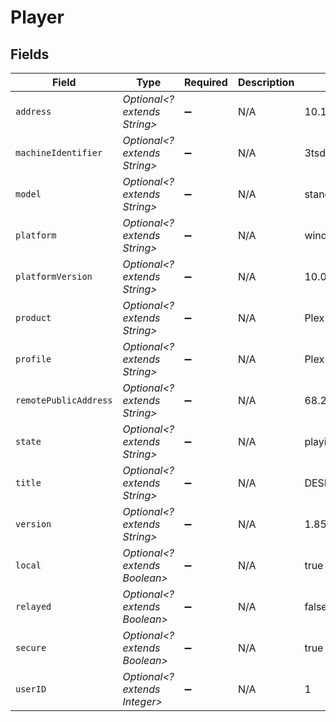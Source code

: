 # Player


## Fields

| Field                         | Type                          | Required                      | Description                   | Example                       |
| ----------------------------- | ----------------------------- | ----------------------------- | ----------------------------- | ----------------------------- |
| `address`                     | *Optional<? extends String>*  | :heavy_minus_sign:            | N/A                           | 10.10.10.171                  |
| `machineIdentifier`           | *Optional<? extends String>*  | :heavy_minus_sign:            | N/A                           | 3tsdzir85m2onc3qyr255aq1      |
| `model`                       | *Optional<? extends String>*  | :heavy_minus_sign:            | N/A                           | standalone                    |
| `platform`                    | *Optional<? extends String>*  | :heavy_minus_sign:            | N/A                           | windows                       |
| `platformVersion`             | *Optional<? extends String>*  | :heavy_minus_sign:            | N/A                           | 10.0.22621                    |
| `product`                     | *Optional<? extends String>*  | :heavy_minus_sign:            | N/A                           | Plex for Windows              |
| `profile`                     | *Optional<? extends String>*  | :heavy_minus_sign:            | N/A                           | Plex Desktop                  |
| `remotePublicAddress`         | *Optional<? extends String>*  | :heavy_minus_sign:            | N/A                           | 68.248.140.20                 |
| `state`                       | *Optional<? extends String>*  | :heavy_minus_sign:            | N/A                           | playing                       |
| `title`                       | *Optional<? extends String>*  | :heavy_minus_sign:            | N/A                           | DESKTOP-BL80MTD               |
| `version`                     | *Optional<? extends String>*  | :heavy_minus_sign:            | N/A                           | 1.85.0.4071-21128b56          |
| `local`                       | *Optional<? extends Boolean>* | :heavy_minus_sign:            | N/A                           | true                          |
| `relayed`                     | *Optional<? extends Boolean>* | :heavy_minus_sign:            | N/A                           | false                         |
| `secure`                      | *Optional<? extends Boolean>* | :heavy_minus_sign:            | N/A                           | true                          |
| `userID`                      | *Optional<? extends Integer>* | :heavy_minus_sign:            | N/A                           | 1                             |